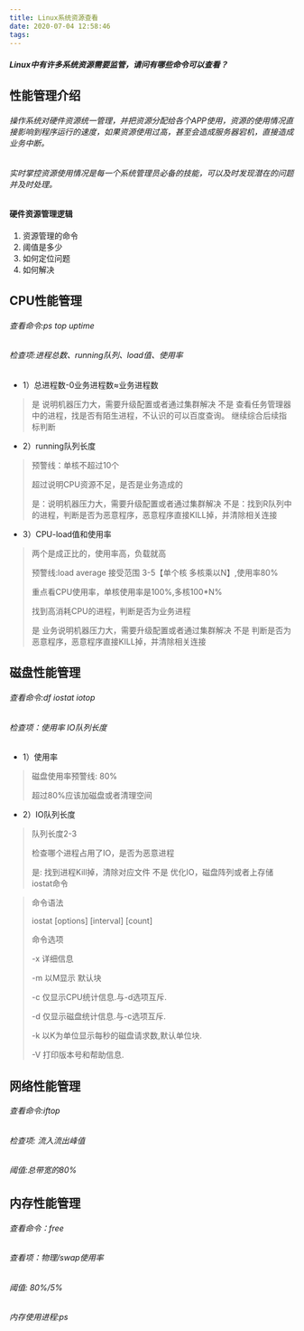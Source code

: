 ```yaml
---
title: Linux系统资源查看
date: 2020-07-04 12:58:46
tags:
---
```

##### Linux中有许多系统资源需要监管，请问有哪些命令可以查看？

## 性能管理介绍
###### 操作系统对硬件资源统一管理，并把资源分配给各个APP使用，资源的使用情况直接影响到程序运行的速度，如果资源使用过高，甚至会造成服务器宕机，直接造成业务中断。

###### 实时掌控资源使用情况是每一个系统管理员必备的技能，可以及时发现潜在的问题并及时处理。
<!-- more -->
#### 硬件资源管理逻辑

1. 资源管理的命令
1. 阈值是多少
1. 如何定位问题
1. 如何解决

## CPU性能管理
###### 查看命令:ps top uptime

###### 检查项:进程总数、running队列、load值、使用率

- 1）总进程数-0业务进程数≈业务进程数

> 是
> 说明机器压力大，需要升级配置或者通过集群解决
> 不是
> 查看任务管理器中的进程，找是否有陌生进程，不认识的可以百度查询。
> 继续综合后续指标判断

- 2）running队列长度

> 预警线：单核不超过10个
> 
> 超过说明CPU资源不足，是否是业务造成的
> 
> 是：说明机器压力大，需要升级配置或者通过集群解决
> 不是：找到R队列中的进程，判断是否为恶意程序，恶意程序直接KILL掉，并清除相关连接

- 3）CPU-load值和使用率

> 两个是成正比的，使用率高，负载就高
> 
> 预警线:load average 接受范围 3-5【单个核 多核乘以N】,使用率80%
> 
> 重点看CPU使用率，单核使用率是100%,多核100*N%
> 
> 找到高消耗CPU的进程，判断是否为业务进程
> 
> 是      业务说明机器压力大，需要升级配置或者通过集群解决
> 不是   判断是否为恶意程序，恶意程序直接KILL掉，并清除相关连接


## 磁盘性能管理
###### 查看命令:df iostat iotop

###### 检查项：使用率 IO队列长度

- 1）使用率

> 磁盘使用率预警线: 80%
> 
> 超过80%应该加磁盘或者清理空间

- 2）IO队列长度

> 队列长度2-3
> 
> 检查哪个进程占用了IO，是否为恶意进程
> 
> 是:      找到进程Kill掉，清除对应文件
> 不是       优化IO，磁盘阵列或者上存储
> iostat命令

> 命令语法
> 
> iostat [options] [interval] [count]
> 
> 命令选项
> 
> -x 详细信息
> 
> -m 以M显示 默认块
> 
> -c 仅显示CPU统计信息.与-d选项互斥.
> 
> -d 仅显示磁盘统计信息.与-c选项互斥.
> 
> -k 以K为单位显示每秒的磁盘请求数,默认单位块.
> 
> -V 打印版本号和帮助信息.



## 网络性能管理

###### 查看命令:iftop

###### 检查项: 流入流出峰值

###### 阈值:总带宽的80%



## 内存性能管理

###### 查看命令：free

###### 查看项：物理/swap使用率

###### 阈值: 80%/5%

###### 内存使用进程:ps









